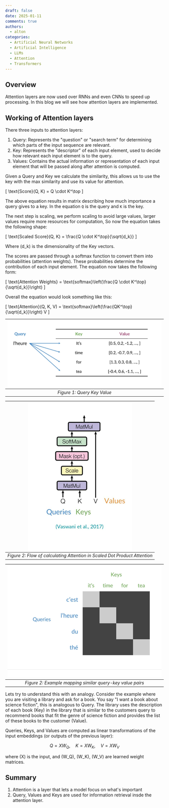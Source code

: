 ```yaml
---
draft: false
date: 2025-01-11
comments: true
authors:
  - alton
categories:
  - Artificial Neural Networks
  - Artificial Intelligence
  - LLMs
  - Attention
  - Transformers
---
```

## Overview

Attention layers are now used over RNNs and even CNNs to speed up processing. In this blog we will see how attention layers are implemented.
## Working of Attention layers

There three inputs to attention layers:

1. Query: Represents the "question" or "search term" for determining which parts of the input sequence are relevant.
2. Key: Represents the "descriptor" of each input element, used to decide how relevant each input element is to the query.
3. Values: Contains the actual information or representation of each input element that will be passed along after attention is computed.

Given a Query and Key we calculate the similarity, this allows us to use the key with the max similarity and use its value for attention.

\[
     \text{Score}(Q, K) = Q \cdot K^\top
\]

The above equation results in matrix describing how much importance a query gives to a key. In the equation `Q` is the query and `K` is the key.



The next step is scaling, we perform scaling to avoid large values, larger values require more resources for computation, So now the equation takes the following shape:

\[
     \text{Scaled Score}(Q, K) = \frac{Q \cdot K^\top}{\sqrt{d_k}}
\]

Where \(d_k\) is the dimensionality of the Key vectors.

The scores are passed through a softmax function to convert them into probabilities (attention weights). These probabilities determine the contribution of each input element. The equation now takes the following form:

\[
     \text{Attention Weights} = \text{softmax}\left(\frac{Q \cdot K^\top}{\sqrt{d_k}}\right)
\]

Overall the equation would look something like this:

\[
\text{Attention}(Q, K, V) = \text{softmax}\left(\frac{QK^\top}{\sqrt{d_k}}\right) V
\]




| ![QKV](./pics/QKV.png) | 
|:--:| 
| *Figure 1: Query Key Value* |


<center>



| ![Scaled Dot PRoduct Attention](./pics/Scaled%20Dot%20Product%20Attention.png) | 
|:--:| 
| *Figure 2: Flow of calculating Attention in Scaled Dot Product Attention* |

| ![Query Key maping](./pics/Query_key_mapping.png) | 
|:--:| 
| *Figure 2: Example mapping similar query-key value pairs* |

</center>

Lets try to understand this with an analogy. Consider the example where you are visiting a library and ask for a book. You say "I want a book about science fiction", this is analogous to Query. The library uses the description of each book (Key) in the library that is similar to the customers query to recommend books that fit the genre of science fiction and provides the list of these books to the customer (Value).

Queries, Keys, and Values are computed as linear transformations of the input embeddings (or outputs of the previous layer):

  $$
Q = XW_Q, \quad K = XW_K, \quad V = XW_V
$$



  where \(X\) is the input, and \(W_Q\), \(W_K\), \(W_V\) are learned weight matrices.

## Summary

1. Attention is a layer that lets a model focus on what's important
2. Query, Values and Keys are used for information retrieval insde the attention layer.

